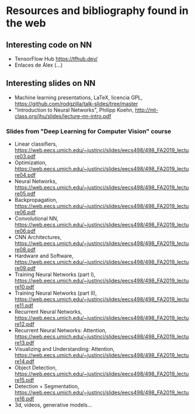 # Resources and bibliography found in the web

## Interesting code on NN
- TensorFlow Hub https://tfhub.dev/
- Enlaces de Álex (...)

## Interesting slides on NN

- Machine learning presentations, LaTeX, licencia GPL, https://github.com/rodgzilla/talk-slides/tree/master
- "Introduction to Neural Networks", Philipp Koehn, http://mt-class.org/jhu/slides/lecture-nn-intro.pdf

### Slides from "Deep Learning for Computer Vision" course

- Linear classifiers, https://web.eecs.umich.edu/~justincj/slides/eecs498/498_FA2019_lecture03.pdf
- Optimization, https://web.eecs.umich.edu/~justincj/slides/eecs498/498_FA2019_lecture04.pdf
- Neural Networks, https://web.eecs.umich.edu/~justincj/slides/eecs498/498_FA2019_lecture05.pdf
- Backpropagation, https://web.eecs.umich.edu/~justincj/slides/eecs498/498_FA2019_lecture06.pdf
- Convolutional NN, https://web.eecs.umich.edu/~justincj/slides/eecs498/498_FA2019_lecture06.pdf
- CNN Architectures, https://web.eecs.umich.edu/~justincj/slides/eecs498/498_FA2019_lecture08.pdf
- Hardware and Software, https://web.eecs.umich.edu/~justincj/slides/eecs498/498_FA2019_lecture09.pdf
- Training Neural Networks (part I), https://web.eecs.umich.edu/~justincj/slides/eecs498/498_FA2019_lecture10.pdf
- Training Neural Networks (part II), https://web.eecs.umich.edu/~justincj/slides/eecs498/498_FA2019_lecture11.pdf
- Recurrent Neural Networks, https://web.eecs.umich.edu/~justincj/slides/eecs498/498_FA2019_lecture12.pdf
- Recurrent Neural Networks: Attention, https://web.eecs.umich.edu/~justincj/slides/eecs498/498_FA2019_lecture13.pdf
- Visualizing and Understanding: Attention, https://web.eecs.umich.edu/~justincj/slides/eecs498/498_FA2019_lecture14.pdf
- Object Detection, https://web.eecs.umich.edu/~justincj/slides/eecs498/498_FA2019_lecture15.pdf
- Detection + Segmentation, https://web.eecs.umich.edu/~justincj/slides/eecs498/498_FA2019_lecture16.pdf
- 3d, vídeos, generative models...


